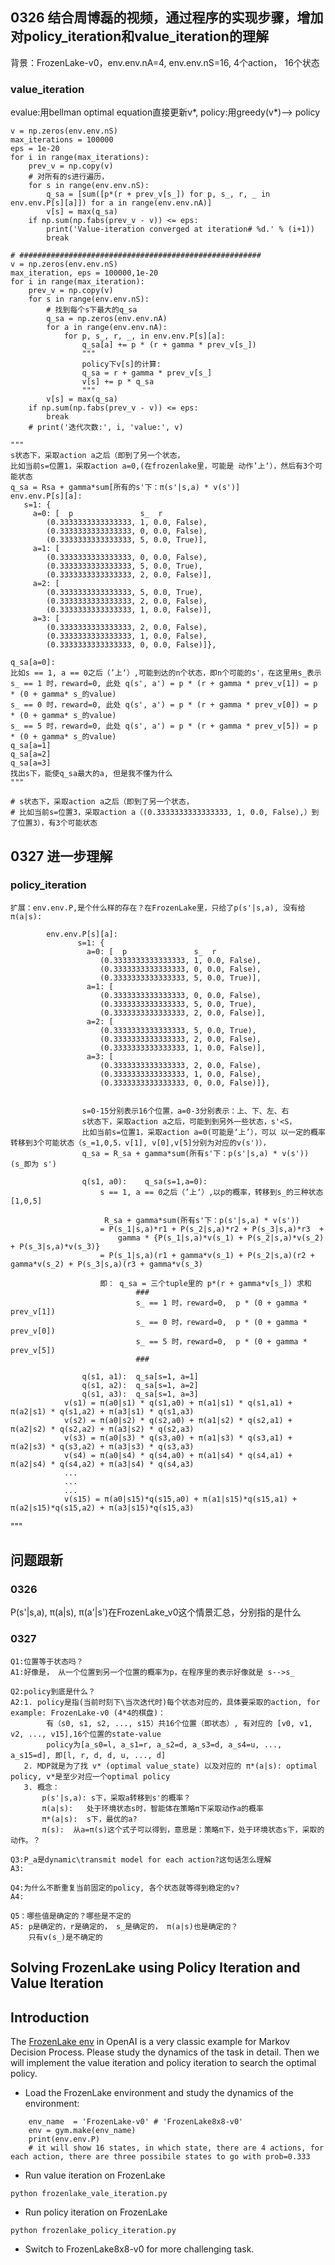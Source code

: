 ## 0326 结合周博磊的视频，通过程序的实现步骤，增加对policy_iteration和value_iteration的理解
背景：FrozenLake-v0，env.env.nA=4, env.env.nS=16, 4个action， 16个状态

### value_iteration
evalue:用bellman optimal equation直接更新v*,
policy:用greedy(v*)--> policy
```
v = np.zeros(env.env.nS)  
max_iterations = 100000
eps = 1e-20
for i in range(max_iterations):
    prev_v = np.copy(v)
    # 对所有的s进行遍历，
    for s in range(env.env.nS):
        q_sa = [sum([p*(r + prev_v[s_]) for p, s_, r, _ in env.env.P[s][a]]) for a in range(env.env.nA)] 
        v[s] = max(q_sa)
    if np.sum(np.fabs(prev_v - v)) <= eps:
        print('Value-iteration converged at iteration# %d.' % (i+1))
        break
        
# ######################################################        
v = np.zeros(env.env.nS)
max_iteration, eps = 100000,1e-20
for i in range(max_iteration):
    prev_v = np.copy(v)
    for s in range(env.env.nS):
        # 找到每个s下最大的q_sa
        q_sa = np.zeros(env.env.nA)
        for a in range(env.env.nA):
            for p, s_, r, _, in env.env.P[s][a]:
                q_sa[a] += p * (r + gamma * prev_v[s_])
                """
                policy下v[s]的计算:
                q_sa = r + gamma * prev_v[s_]
                v[s] += p * q_sa
                """
        v[s] = max(q_sa)
    if np.sum(np.fabs(prev_v - v)) <= eps:
        break
    # print('迭代次数:', i, 'value:', v)
```


    """
    s状态下，采取action a之后（即到了另一个状态，
    比如当前s=位置1，采取action a=0,(在frozenlake里，可能是 动作’上‘），然后有3个可能状态
    q_sa = Rsa + gamma*sum[所有的s'下：π(s'|s,a) * v(s')]
    env.env.P[s][a]:
       s=1: {
         a=0: [  p               s_  r
            (0.3333333333333333, 1, 0.0, False),
            (0.3333333333333333, 0, 0.0, False),
            (0.3333333333333333, 5, 0.0, True)],
         a=1: [
            (0.3333333333333333, 0, 0.0, False),
            (0.3333333333333333, 5, 0.0, True),
            (0.3333333333333333, 2, 0.0, False)],
         a=2: [ 
            (0.3333333333333333, 5, 0.0, True),
            (0.3333333333333333, 2, 0.0, False),
            (0.3333333333333333, 1, 0.0, False)],
         a=3: [
            (0.3333333333333333, 2, 0.0, False),
            (0.3333333333333333, 1, 0.0, False),
            (0.3333333333333333, 0, 0.0, False)]},

    q_sa[a=0]:
    比如s == 1, a == 0之后（’上‘）,可能到达的n个状态，即n个可能的s'，在这里用s_表示
    s_ == 1 时，reward=0, 此处 q(s', a') = p * (r + gamma * prev_v[1]) = p * (0 + gamma* s_的value)
    s_ == 0 时，reward=0, 此处 q(s', a') = p * (r + gamma * prev_v[0]) = p * (0 + gamma* s_的value)
    s_ == 5 时，reward=0, 此处 q(s', a') = p * (r + gamma * prev_v[5]) = p * (0 + gamma* s_的value)
    q_sa[a=1]
    q_sa[a=2]
    q_sa[a=3]
    找出s下，能使q_sa最大的a, 但是我不懂为什么
    """
    
    # s状态下，采取action a之后（即到了另一个状态，
    # 比如当前s=位置3，采取action a（(0.3333333333333333, 1, 0.0, False),）到了位置3），有3个可能状态
 
## 0327 进一步理解
### policy_iteration
    扩展：env.env.P,是个什么样的存在？在FrozenLake里，只给了p(s'|s,a), 没有给π(a|s):

            env.env.P[s][a]:
                   s=1: {
                     a=0: [  p               s_  r
                        (0.3333333333333333, 1, 0.0, False),
                        (0.3333333333333333, 0, 0.0, False),
                        (0.3333333333333333, 5, 0.0, True)],
                     a=1: [
                        (0.3333333333333333, 0, 0.0, False),
                        (0.3333333333333333, 5, 0.0, True),
                        (0.3333333333333333, 2, 0.0, False)],
                     a=2: [
                        (0.3333333333333333, 5, 0.0, True),
                        (0.3333333333333333, 2, 0.0, False),
                        (0.3333333333333333, 1, 0.0, False)],
                     a=3: [
                        (0.3333333333333333, 2, 0.0, False),
                        (0.3333333333333333, 1, 0.0, False),
                        (0.3333333333333333, 0, 0.0, False)]},


                    s=0-15分别表示16个位置，a=0-3分别表示：上、下、左、右
                    s状态下，采取action a之后，可能到到另外一些状态，s'<S，
                    比如当前s=位置1，采取action a=0(可能是‘上’），可以 以一定的概率转移到3个可能状态（s_=1,0,5，v[1], v[0],v[5]分别为对应的v(s')），
                    q_sa = R_sa + gamma*sum(所有s'下：p(s'|s,a) * v(s'))  (s_即为 s')

                    q(s1, a0):    q_sa(s=1,a=0):
                        s == 1, a == 0之后（’上‘）,以p的概率，转移到s_的三种状态[1,0,5]

                         R_sa + gamma*sum(所有s'下：p(s'|s,a) * v(s'))
                        = P(s_1|s,a)*r1 + P(s_2|s,a)*r2 + P(s_3|s,a)*r3  +
                            gamma * {P(s_1|s,a)*v(s_1) + P(s_2|s,a)*v(s_2) + P(s_3|s,a)*v(s_3)}
                        = P(s_1|s,a)(r1 + gamma*v(s_1) + P(s_2|s,a)(r2 + gamma*v(s_2) + P(s_3|s,a)(r3 + gamma*v(s_3)

                        即： q_sa = 三个tuple里的 p*(r + gamma*v[s_]) 求和
                                ###
                                s_ == 1 时，reward=0,  p * (0 + gamma * prev_v[1])
                                s_ == 0 时，reward=0,  p * (0 + gamma * prev_v[0])
                                s_ == 5 时，reward=0,  p * (0 + gamma * prev_v[5])
                                ###

                    q(s1, a1):  q_sa[s=1, a=1]
                    q(s1, a2):  q_sa[s=1, a=2]
                    q(s1, a3):  q_sa[s=1, a=3]
                v(s1) = π(a0|s1) * q(s1,a0) + π(a1|s1) * q(s1,a1) + π(a2|s1) * q(s1,a2) + π(a3|s1) * q(s1,a3)
                v(s2) = π(a0|s2) * q(s2,a0) + π(a1|s2) * q(s2,a1) + π(a2|s2) * q(s2,a2) + π(a3|s2) * q(s2,a3)
                v(s3) = π(a0|s3) * q(s3,a0) + π(a1|s3) * q(s3,a1) + π(a2|s3) * q(s3,a2) + π(a3|s3) * q(s3,a3)
                v(s4) = π(a0|s4) * q(s4,a0) + π(a1|s4) * q(s4,a1) + π(a2|s4) * q(s4,a2) + π(a3|s4) * q(s4,a3)
                ...
                ...
                ...
                v(s15) = π(a0|s15)*q(s15,a0) + π(a1|s15)*q(s15,a1) + π(a2|s15)*q(s15,a2) + π(a3|s15)*q(s15,a3)
"""
    
## 问题跟新
### 0326
P(s'|s,a),  π(a|s),  π(a'|s')在FrozenLake_v0这个情景汇总，分别指的是什么
### 0327
    Q1:位置等于状态吗？
    A1:好像是， 从一个位置到另一个位置的概率为p，在程序里的表示好像就是 s-->s_

    Q2:policy到底是什么？
    A2:1. policy是指(当前时刻下\当次迭代时)每个状态对应的，具体要采取的action, for example: FrozenLake-v0 (4*4的棋盘)：
            有（s0, s1, s2, ..., s15）共16个位置（即状态）, 有对应的 [v0, v1, v2, ..., v15],16个位置的state-value
            policy为[a_s0=l, a_s1=r, a_s2=d, a_s3=d, a_s4=u, ..., a_s15=d], 即[l, r, d, d, u, ..., d]
       2. MDP就是为了找 v* (optimal value_state) 以及对应的 π*(a|s): optimal policy, v*是至少对应一个optimal policy
       3. 概念：
           p(s'|s,a): s下，采取a转移到s'的概率？
           π(a|s):   处于环境状态s时，智能体在策略π下采取动作a的概率
           π*(a|s):  s下，最优的a?
           π(s):  从a=π(s)这个式子可以得到，意思是：策略π下，处于环境状态s下，采取的动作。？

    Q3:P_a是dynamic\transmit model for each action?这句话怎么理解
    A3:

    Q4:为什么不断重复当前固定的policy, 各个状态就等得到稳定的v?
    A4:

    Q5：哪些值是确定的？哪些是不定的
    A5: p是确定的，r是确定的， s_是确定的， π(a|s)也是确定的？
        只有v(s_)是不确定的


## Solving FrozenLake using Policy Iteration and Value Iteration

## Introduction
The [FrozenLake env](https://gym.openai.com/envs/FrozenLake-v0/) in OpenAI is a very classic example for Markov Decision Process. Please study the dynamics of the task in detail. Then we will implement the value iteration and policy iteration to search the optimal policy. 

* Load the FrozenLake environment and study the dynamics of the environment:
```
    env_name  = 'FrozenLake-v0' # 'FrozenLake8x8-v0'
    env = gym.make(env_name)
    print(env.env.P)
    # it will show 16 states, in which state, there are 4 actions, for each action, there are three possibile states to go with prob=0.333
```

* Run value iteration on FrozenLake
```
python frozenlake_vale_iteration.py
```

* Run policy iteration on FrozenLake
```
python frozenlake_policy_iteration.py
```

* Switch to FrozenLake8x8-v0 for more challenging task.
